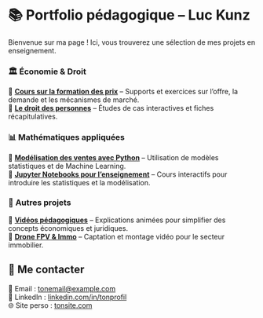 # 📚 Portfolio pédagogique – Luc Kunz

Bienvenue sur ma page ! Ici, vous trouverez une sélection de mes projets en enseignement.

### 🏛️ **Économie & Droit**  
📌 **[Cours sur la formation des prix](https://lienversPDF.com)** – Supports et exercices sur l’offre, la demande et les mécanismes de marché.  
📌 **[Le droit des personnes](https://lienversPDF.com)** – Études de cas interactives et fiches récapitulatives.  

### 📊 **Mathématiques appliquées**  
📌 **[Modélisation des ventes avec Python](https://lienversRepo.com)** – Utilisation de modèles statistiques et de Machine Learning.  
📌 **[Jupyter Notebooks pour l’enseignement](https://lienversRepo.com)** – Cours interactifs pour introduire les statistiques et la modélisation.  

### 🎥 **Autres projets**  
📌 **[Vidéos pédagogiques](https://lienversYouTube.com)** – Explications animées pour simplifier des concepts économiques et juridiques.  
📌 **[Drone FPV & Immo](https://lienversPortfolio.com)** – Captation et montage vidéo pour le secteur immobilier.  

## 🔗 Me contacter  
📧 Email : [tonemail@example.com](mailto:tonemail@example.com)  
🔗 LinkedIn : [linkedin.com/in/tonprofil](https://linkedin.com/in/tonprofil)  
🌐 Site perso : [tonsite.com](https://tonsite.com) 
